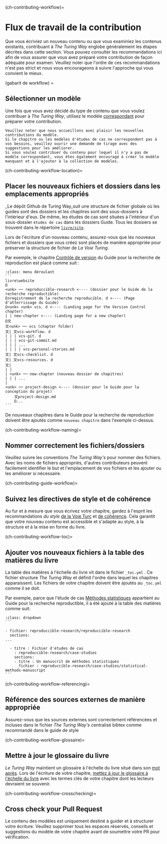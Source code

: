 (ch-contributing-workflow)=
# Flux de travail de la contribution

Que vous écriviez un nouveau contenu ou que vous examiniez les contenus existants, contribuant à _The Turing Way_ englobe généralement les étapes décrites dans cette section. Vous pouvez consulter les recommandations ici afin de vous assurer que vous avez préparé votre contribution de façon adéquate pour examen. Veuillez noter que l'ordre de ces recommandations n'est pas strict et nous vous encourageons à suivre l'approche qui vous convient le mieux.

(gabarit de workflow) =
## Sélectionner un modèle

Une fois que vous avez décidé du type de contenu que vous voulez contribuer à _The Turing Way_, utilisez le modèle [correspondant](https://github.com/alan-turing-institute/the-turing-way/tree/main/book/templates) pour préparer votre contribution.

```{note}
Veuillez noter que nous accueillons avec plaisir les nouvelles contributions du modèle.
Si le chapitre ou les modèles d'études de cas ne correspondent pas à vos besoins, veuillez ouvrir une demande de tirage avec des suggestions pour les améliorer.
Si vous voulez contribuer du contenu pour lequel il n'y a pas de modèle correspondant, vous êtes également encouragé à créer le modèle manquant et à l'ajouter à la collection de modèles.
```

(ch-contributing-workflow-location)=
## Placer les nouveaux fichiers et dossiers dans les emplacements appropriés

_Le dépôt Github de Turing Way_suit une structure de fichier globale où les guides sont des dossiers et les chapitres sont des sous-dossiers à l'intérieur d'eux. De même, les études de cas sont situées à l'intérieur d'un sous-dossier `études de cas` dans les dossiers Guide. Tous les dossiers se trouvent dans le répertoire [`livre/site`](https://github.com/alan-turing-institute/the-turing-way/tree/main/book/website).

Lors de l'écriture d'un nouveau contenu, assurez-vous que les nouveaux fichiers et dossiers que vous créez sont placés de manière appropriée pour préserver la structure de fichier de _La Voie Turing_.

Par exemple, le chapitre [Contrôle de version](https://the-turing-way.netlify.app/reproducible-research/vcs.html) du Guide pour la recherche de reproduction est placé comme suit :

````{admonition} Adding new files and folders
:class: menu déroulant
```
livre\website
Ω
<unk> ── reproduccible-research <---- (dossier pour le Guide de la recherche reproductible)
Enregistrement de la recherche reproducible. d <---- (Page d'atterrissage du Guide)
Ω<unk> <unk> vcs. d <---- (Landing page for the Version Control chapter)
| | new-chapter <---- (Landing page for a new chapter)
Ω文
文<unk> ── vcs (chapter folder)
文| 文vcs-workflow. d
| | | vcs-git. d
| | | vcs-git-commit.md
| | | ...
| | | | vcs-personal-stories.md
文| 文vcs-checklist. d
文| 文vcs-resources. d
文|
| |
| <unk> ── new-chapter (nouveau dossier de chapitres)
| | | ...
|    
<unk> ── project-design <---- (dossier pour le Guide pour la conception du projet)
    文project-design.md
    Ω...
```
````

De nouveaux chapitres dans le Guide pour la recherche de reproduction doivent être ajoutés comme `nouveau chapitre` dans l'exemple ci-dessus.

(ch-contributing-workflow-naming)=
## Nommer correctement les fichiers/dossiers

Veuillez suivre les conventions _The Turing Way's_ pour nommer des fichiers. Avec les noms de fichiers appropriés, d'autres contributeurs peuvent facilement identifier le but et l'emplacement de vos fichiers et les ajouter ou les améliorer si nécessaire.

(ch-contributing-guide-workflow)=
## Suivez les directives de style et de cohérence

Au fur et à mesure que vous écrivez votre chapitre, gardez à l'esprit les recommandations _du style_ [de la Voie Turc](https://the-turing-way.netlify.app/community-handbook/style.html) et [de cohérence](https://the-turing-way.netlify.app/community-handbook/consistency.html). Cela garantit que votre nouveau contenu est accessible et s'adapte au style, à la structure et à la mise en forme du livre.

(ch-contributing-workflow-toc)=
## Ajouter vos nouveaux fichiers à la table des matières du livre

La table des matières à l'échelle du livre vit dans le fichier `_toc.yml` [](https://github.com/alan-turing-institute/the-turing-way/blob/main/book/website/_toc.yml). Ce fichier structure _The Turing Way_ et définit l'ordre dans lequel les chapitres apparaissent. Les fichiers de votre chapitre doivent être ajoutés au `_toc.yml` comme il se doit.

Par exemple, parce que l'étude de cas [Méthodes statistiques](https://the-turing-way.netlify.app/reproducible-research/case-studies/statistical-methods-manuscript.html) appartient au Guide pour la recherche reproductible, il a été ajouté à la table des matières comme suit:

````{admonition} Updating the book-wide table of contents
:class: dropdown
```

- fichier: reproduccible-research/reproduccible-research
  sections:
...

  - titre : Fichier d'études de cas
    : reproduccible-research/case-studies
    sections:
    - titre : Un manuscrit de méthodes statistiques
      fichier : reproduccible-research/case-studies/statistical-methods-manuscript
```

````

(ch-contributing-workflow-referencing)=
## Référence des sources externes de manière appropriée

Assurez-vous que les sources externes sont correctement référencées et incluses dans le fichier _The Turing Way's_ centralisé bibtex comme recommandé dans le guide de style [](https://the-turing-way.netlify.app/community-handbook/style/style-citing.html)

(ch-contributing-workflow-glossaire)=
## Mettre à jour le glossaire du livre

_Le Turing Way_ maintient un glossaire à l'échelle du livre situé dans son [mot après](https://the-turing-way.netlify.app/afterword/glossary.html). Lors de l'écriture de votre chapitre, [mettez à jour le glossaire à l'échelle du livre](https://the-turing-way.netlify.app/community-handbook/style/style-more-styling.html) avec les termes clés de votre chapitre dont les lecteurs devraient se souvenir.

(ch-contributing-workflow-crosschecking)=
## Cross check your Pull Request

Le contenu des modèles est uniquement destiné à guider et à structurer votre écriture. Veuillez supprimer tous les espaces réservés, conseils et suggestions du modèle de votre chapitre avant de soumettre votre PR pour vérification.
